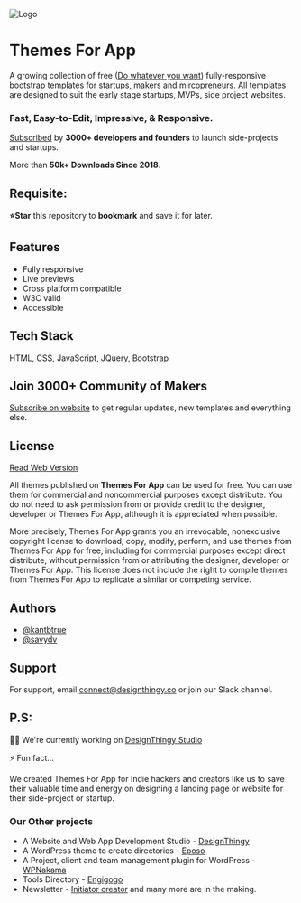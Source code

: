
![Logo](https://themesfor.app/assets/images/logo.svg)


# Themes For App

A growing collection of free ([Do whatever you want](https://themesfor.app/license.html)) fully-responsive bootstrap templates for startups, makers and mircopreneurs. All templates are designed to suit the early stage startups, MVPs, side project websites. 

### Fast, Easy-to-Edit, Impressive, & Responsive.
[Subscribed](https://themesfor.app?utm_source=github-repo-description) by **3000+ developers and founders** to launch side-projects and startups.

More than **50k+ Downloads Since 2018**.



## Requisite:

**⭐Star** this repository to **bookmark** and save it for later.


## Features

- Fully responsive
- Live previews
- Cross platform compatible
- W3C valid
- Accessible



## Tech Stack

HTML, CSS, JavaScript, JQuery, Bootstrap


## Join 3000+ Community of Makers

[Subscribe on website](https://themesfor.app) to get regular updates, new templates and everything else.
## License
[Read Web Version](https://themesfor.app/license.html)

All themes published on **Themes For App** can be used for free. You can use them for commercial and noncommercial purposes except distribute. You do not need to ask permission from or provide credit to the designer, developer or Themes For App, although it is appreciated when possible.

More precisely, Themes For App grants you an irrevocable, nonexclusive copyright license to download, copy, modify, perform, and use themes from Themes For App for free, including for commercial purposes except direct distribute, without permission from or attributing the designer, developer or Themes For App. This license does not include the right to compile themes from Themes For App to replicate a similar or competing service.


## Authors

- [@kantbtrue](https://www.twitter.com/kantbtrue)
- [@savydv](https://www.twitter.com/savydv)


## Support

For support, email connect@designthingy.co or join our Slack channel.


## P.S:
👩‍💻 We're currently working on [DesignThingy Studio](https://designthingy.co)

⚡️ Fun fact...

We created Themes For App for Indie hackers and creators like us to save their valuable time and energy on designing a landing page or website for their side-project or startup.

### Our Other projects
- A Website and Web App Development Studio - [DesignThingy](https://designthingy.co)
- A WordPress theme to create directories - [Eposo](https://qdonow.com/eposo-wordpress-theme/index.html)
- A Project, client and team management plugin for WordPress - [WPNakama](https://wpnakama.com)
- Tools Directory - [Engigogo](https://engigogo.com)
- Newsletter - [Initiator creator](https://initiatorcreator.com)
and many more are in the making. 

